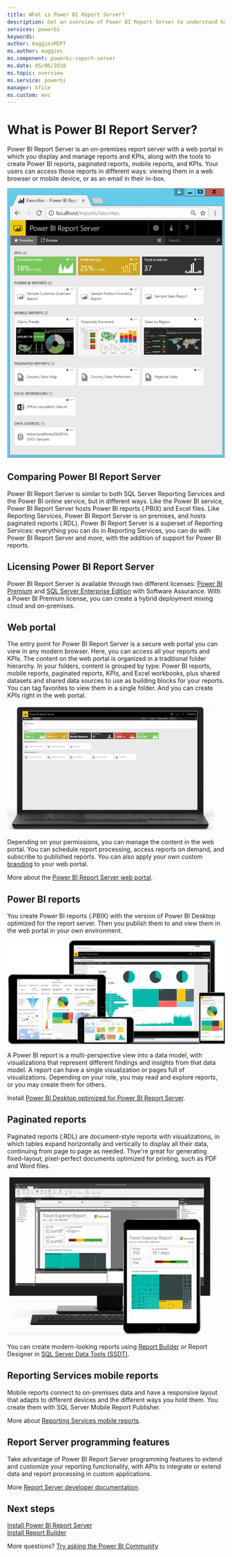 ```yaml
---
title: What is Power BI Report Server?
description: Get an overview of Power BI Report Server to understand how it fits in with SQL Server Reporting Services (SSRS) and the rest of Power BI.
services: powerbi
keywords: 
author: maggiesMSFT
ms.author: maggies
ms.component: powerbi-report-server
ms.date: 05/06/2018
ms.topic: overview
ms.service: powerbi
manager: kfile
ms.custom: mvc
---
```

# What is Power BI Report Server?

Power BI Report Server is an on-premises report server with a web portal in which you display and manage reports and KPIs, along with the tools to create Power BI reports, paginated reports, mobile reports, and KPIs. Your users can access those reports in different ways: viewing them in a web browser or mobile device, or as an email in their in-box.

![Power BI Report Server web portal](media/get-started/power-bi-report-server-overview.png)

## Comparing Power BI Report Server 
Power BI Report Server is similar to both SQL Server Reporting Services and the Power BI online service, but in different ways. Like the Power BI service, Power BI Report Server hosts Power BI reports (.PBIX) and Excel files. Like Reporting Services, Power BI Report Server is on premises, and hosts paginated reports (.RDL). Power BI Report Server is a superset of Reporting Services: everything you can do in Reporting Services, you can do with Power BI Report Server and more, with the addition of support for Power BI reports.

## Licensing Power BI Report Server
Power BI Report Server is available through two different licenses: [Power BI Premium](../service-premium.md) and [SQL Server Enterprise Edition](https://www.microsoft.com/sql-server/sql-server-2017-editions) with Software Assurance. With a Power BI Premium license, you can create a hybrid deployment mixing cloud and on-premises.  

## Web portal
The entry point for Power BI Report Server is a secure web portal you can view in any modern browser. Here, you can access all your reports and KPIs. The content on the web portal is organized in a traditional folder hierarchy. In your folders, content is grouped by type: Power BI reports, mobile reports, paginated reports, KPIs, and Excel workbooks, plus shared datasets and shared data sources to use as building blocks for your reports. You can tag favorites to view them in a single folder. And you can create KPIs right in the web portal. 

![Power BI Report Server web portal](media/get-started/web-portal.png)

Depending on your permissions, you can manage the content in the web portal. You can schedule report processing, access reports on demand, and subscribe to published reports. You can also apply your own custom [branding](https://docs.microsoft.com/sql/reporting-services/branding-the-web-portal) to your web portal. 

More about the [Power BI Report Server web portal](https://docs.microsoft.com/sql/reporting-services/web-portal-ssrs-native-mode).

## Power BI reports
You create Power BI reports (.PBIX) with the version of Power BI Desktop optimized for the report server. Then you publish them to and view them in the web portal in your own environment.

![Power BI reports in Power BI Report Server](media/get-started/powerbi-reports.png)

A Power BI report is a multi-perspective view into a data model, with visualizations that represent different findings and insights from that data model.  A report can have a single visualization or pages full of visualizations. Depending on your role, you may read and explore reports, or you may create them for others.

Install [Power BI Desktop optimized for Power BI Report Server](quickstart-create-powerbi-report.md).

## Paginated reports
Paginated reports (.RDL) are document-style reports with visualizations, in which tables expand horizontally and vertically to display all their data, continuing from page to page as needed. Thye're great for generating fixed-layout, pixel-perfect documents optimized for printing, such as PDF and Word files.

![Paginated reports in Power BI Report Server](media/get-started/paginated-reports.png)

You can create modern-looking reports using [Report Builder](https://docs.microsoft.com/sql/reporting-services/report-builder/report-builder-in-sql-server-2016) or Report Designer in [SQL Server Data Tools (SSDT)](https://docs.microsoft.com/sql/reporting-services/tools/reporting-services-in-sql-server-data-tools-ssdt).

## Reporting Services mobile reports
Mobile reports connect to on-premises data and have a responsive layout that adapts to different devices and the different ways you hold them. You create them with SQL Server Mobile Report Publisher.

More about [Reporting Services mobile reports](https://docs.microsoft.com/sql/reporting-services/mobile-reports/create-mobile-reports-with-sql-server-mobile-report-publisher). 

## Report Server programming features
Take advantage of Power BI Report Server programming features to extend and customize your reporting functionality, with APIs to integrate or extend data and report processing in custom applications.

More [Report Server developer documentation](https://docs.microsoft.com/sql/reporting-services/reporting-services-developer-documentation).

## Next steps
[Install Power BI Report Server](install-report-server.md)  
[Install Report Builder](https://docs.microsoft.com/sql/reporting-services/install-windows/install-report-builder)  

More questions? [Try asking the Power BI Community](https://community.powerbi.com/)


